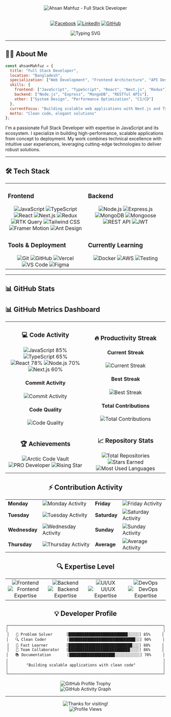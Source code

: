 <div align="center">
  <img src="https://img.shields.io/badge/Ahsan%20Mahfuz-Full%20Stack%20Developer-0D76A8?style=for-the-badge" alt="Ahsan Mahfuz - Full Stack Developer" />
  <br><br>
  
  [![Facebook](https://img.shields.io/badge/Facebook-%231877F2.svg?style=for-the-badge&logo=Facebook&logoColor=white)](https://www.facebook.com/asn.mfuz/)
  [![LinkedIn](https://img.shields.io/badge/LinkedIn-%230077B5.svg?style=for-the-badge&logo=linkedin&logoColor=white)](https://www.linkedin.com/in/ahsan-mahfuz-24b30a202/)
  [![GitHub](https://img.shields.io/badge/GitHub-%23181717.svg?style=for-the-badge&logo=github&logoColor=white)](https://github.com/Ahsan-Mahfuz)
  
  <img src="https://readme-typing-svg.herokuapp.com?font=Fira+Code&weight=600&size=22&pause=1000&color=0D76A8&center=true&vCenter=true&width=435&lines=Full+Stack+Developer;JavaScript+Enthusiast;React+%7C+Next.js+Specialist;Node.js+Backend+Developer" alt="Typing SVG" />
</div>

<hr>

## 👨‍💻 About Me

```javascript
const ahsanMahfuz = {
  title: "Full Stack Developer",
  location: "Bangladesh",
  specialization: ["Web Development", "Frontend Architecture", "API Design"],
  skills: {
    frontend: ["JavaScript", "TypeScript", "React", "Next.js", "Redux"],
    backend: ["Node.js", "Express", "MongoDB", "RESTful APIs"],
    other: ["System Design", "Performance Optimization", "CI/CD"]
  },
  currentFocus: "Building scalable web applications with Next.js and TypeScript",
  motto: "Clean code, elegant solutions"
};
```

I'm a passionate Full Stack Developer with expertise in JavaScript and its ecosystem. I specialize in building high-performance, scalable applications from concept to deployment. My work combines technical excellence with intuitive user experiences, leveraging cutting-edge technologies to deliver robust solutions.

<hr>

## 🛠️ Tech Stack

<table>
  <tr>
    <td valign="top" width="50%">
      <h3>Frontend</h3>
      <div align="center">
        <img src="https://img.shields.io/badge/JavaScript-%23F7DF1E.svg?style=for-the-badge&logo=javascript&logoColor=black" alt="JavaScript" />
        <img src="https://img.shields.io/badge/TypeScript-%233178C6.svg?style=for-the-badge&logo=typescript&logoColor=white" alt="TypeScript" />
        <img src="https://img.shields.io/badge/React-%2361DAFB.svg?style=for-the-badge&logo=react&logoColor=black" alt="React" />
        <img src="https://img.shields.io/badge/Next.js-%23000000.svg?style=for-the-badge&logo=next.js&logoColor=white" alt="Next.js" />
        <img src="https://img.shields.io/badge/Redux-%23764ABC.svg?style=for-the-badge&logo=redux&logoColor=white" alt="Redux" />
        <img src="https://img.shields.io/badge/RTK_Query-%23764ABC.svg?style=for-the-badge&logo=redux&logoColor=white" alt="RTK Query" />
        <img src="https://img.shields.io/badge/Tailwind_CSS-%2338B2AC.svg?style=for-the-badge&logo=tailwind-css&logoColor=white" alt="Tailwind CSS" />
        <img src="https://img.shields.io/badge/Framer_Motion-%23black.svg?style=for-the-badge&logo=framer&logoColor=white" alt="Framer Motion" />
        <img src="https://img.shields.io/badge/Ant_Design-%230170FE.svg?style=for-the-badge&logo=ant-design&logoColor=white" alt="Ant Design" />
      </div>
    </td>
    <td valign="top" width="50%">
      <h3>Backend</h3>
      <div align="center">
        <img src="https://img.shields.io/badge/Node.js-%23339933.svg?style=for-the-badge&logo=node.js&logoColor=white" alt="Node.js" />
        <img src="https://img.shields.io/badge/Express.js-%23000000.svg?style=for-the-badge&logo=express&logoColor=white" alt="Express.js" />
        <img src="https://img.shields.io/badge/MongoDB-%2347A248.svg?style=for-the-badge&logo=mongodb&logoColor=white" alt="MongoDB" />
        <img src="https://img.shields.io/badge/Mongoose-%23880000.svg?style=for-the-badge&logo=mongoose&logoColor=white" alt="Mongoose" />
        <img src="https://img.shields.io/badge/REST_API-%23FF6C37.svg?style=for-the-badge&logo=postman&logoColor=white" alt="REST API" />
        <img src="https://img.shields.io/badge/JWT-%23000000.svg?style=for-the-badge&logo=json-web-tokens&logoColor=white" alt="JWT" />
      </div>
    </td>
  </tr>
  <tr>
    <td valign="top" width="50%">
      <h3>Tools & Deployment</h3>
      <div align="center">
        <img src="https://img.shields.io/badge/Git-%23F05032.svg?style=for-the-badge&logo=git&logoColor=white" alt="Git" />
        <img src="https://img.shields.io/badge/GitHub-%23181717.svg?style=for-the-badge&logo=github&logoColor=white" alt="GitHub" />
        <img src="https://img.shields.io/badge/Vercel-%23000000.svg?style=for-the-badge&logo=vercel&logoColor=white" alt="Vercel" />
        <img src="https://img.shields.io/badge/VS_Code-%23007ACC.svg?style=for-the-badge&logo=visual-studio-code&logoColor=white" alt="VS Code" />
        <img src="https://img.shields.io/badge/Figma-%23F24E1E.svg?style=for-the-badge&logo=figma&logoColor=white" alt="Figma" />
      </div>
    </td>
    <td valign="top" width="50%">
      <h3>Currently Learning</h3>
      <div align="center">
        <img src="https://img.shields.io/badge/Docker-%232496ED.svg?style=for-the-badge&logo=docker&logoColor=white" alt="Docker" />
        <img src="https://img.shields.io/badge/AWS-%23FF9900.svg?style=for-the-badge&logo=amazon-aws&logoColor=white" alt="AWS" />
        <img src="https://img.shields.io/badge/Testing-%23E33332.svg?style=for-the-badge&logo=testing-library&logoColor=white" alt="Testing" />
      </div>
    </td>
  </tr>
</table>

<hr>

## 📊 GitHub Stats

## 📊 GitHub Metrics Dashboard

<div align="center">
  <table>
    <tr>
      <td width="50%">
        <div align="center">
          <h3>💻 Code Activity</h3>
          <div>
            <img src="https://img.shields.io/badge/JavaScript-85%25-F7DF1E?style=for-the-badge&logo=javascript&logoColor=white&color=F7DF1E" alt="JavaScript 85%" />
            <img src="https://img.shields.io/badge/TypeScript-65%25-3178C6?style=for-the-badge&logo=typescript&logoColor=white&color=3178C6" alt="TypeScript 65%" />
            <img src="https://img.shields.io/badge/React-78%25-61DAFB?style=for-the-badge&logo=react&logoColor=black&color=61DAFB" alt="React 78%" />
            <img src="https://img.shields.io/badge/Node.js-70%25-339933?style=for-the-badge&logo=node.js&logoColor=white&color=339933" alt="Node.js 70%" />
            <img src="https://img.shields.io/badge/Next.js-60%25-000000?style=for-the-badge&logo=next.js&logoColor=white&color=000000" alt="Next.js 60%" />
          </div>
          <div align="center">
            <h4>Commit Activity</h4>
            <img src="https://img.shields.io/badge/⬛⬛⬛⬛⬛⬛⬛⬜⬜⬜⬜⬜⬜-54%25-0D76A8?style=for-the-badge" alt="Commit Activity" />
            <h4>Code Quality</h4>
            <img src="https://img.shields.io/badge/⬛⬛⬛⬛⬛⬛⬛⬛⬛⬜⬜⬜⬜-70%25-0D76A8?style=for-the-badge" alt="Code Quality" />
          </div>
        </div>
      </td>
      <td width="50%">
        <div align="center">
          <h3>🔥 Productivity Streak</h3>
          <div>
            <h4>Current Streak</h4>
            <img src="https://img.shields.io/badge/🔥_12_Days-Active-FF5722?style=for-the-badge" alt="Current Streak" />
            <h4>Best Streak</h4>
            <img src="https://img.shields.io/badge/🔥_34_Days-Record-FF9800?style=for-the-badge" alt="Best Streak" />
            <h4>Total Contributions</h4>
            <img src="https://img.shields.io/badge/850+-Contributions-4CAF50?style=for-the-badge" alt="Total Contributions" />
          </div>
        </div>
      </td>
    </tr>
    <tr>
      <td width="50%">
        <div align="center">
          <h3>🏆 Achievements</h3>
          <div>
            <img src="https://img.shields.io/badge/🔷_Arctic_Code_Vault_Contributor-2023-0D76A8?style=for-the-badge" alt="Arctic Code Vault" />
            <img src="https://img.shields.io/badge/🔶_PRO_Developer-Verified-0D76A8?style=for-the-badge" alt="PRO Developer" />
            <img src="https://img.shields.io/badge/🔹_Rising_Star-Community-0D76A8?style=for-the-badge" alt="Rising Star" />
          </div>
        </div>
      </td>
      <td width="50%">
        <div align="center">
          <h3>📈 Repository Stats</h3>
          <div>
            <img src="https://img.shields.io/badge/Total_Repositories-25+-0D76A8?style=for-the-badge" alt="Total Repositories" />
            <img src="https://img.shields.io/badge/Stars_Earned-120+-0D76A8?style=for-the-badge" alt="Stars Earned" />
            <img src="https://img.shields.io/badge/Most_Used_Languages-JavaScript,_TypeScript-0D76A8?style=for-the-badge" alt="Most Used Languages" />
          </div>
        </div>
      </td>
    </tr>
  </table>
</div>

<!-- Animated Activity Monitor -->
<div align="center">
  <h2>⚡ Contribution Activity</h2>
  <table>
    <tr>
      <td><strong>Monday</strong></td>
      <td><img src="https://progress-bar.dev/85/?width=120&color=0D76A8" alt="Monday Activity" /></td>
      <td><strong>Friday</strong></td>
      <td><img src="https://progress-bar.dev/75/?width=120&color=0D76A8" alt="Friday Activity" /></td>
    </tr>
    <tr>
      <td><strong>Tuesday</strong></td>
      <td><img src="https://progress-bar.dev/90/?width=120&color=0D76A8" alt="Tuesday Activity" /></td>
      <td><strong>Saturday</strong></td>
      <td><img src="https://progress-bar.dev/40/?width=120&color=0D76A8" alt="Saturday Activity" /></td>
    </tr>
    <tr>
      <td><strong>Wednesday</strong></td>
      <td><img src="https://progress-bar.dev/80/?width=120&color=0D76A8" alt="Wednesday Activity" /></td>
      <td><strong>Sunday</strong></td>
      <td><img src="https://progress-bar.dev/30/?width=120&color=0D76A8" alt="Sunday Activity" /></td>
    </tr>
    <tr>
      <td><strong>Thursday</strong></td>
      <td><img src="https://progress-bar.dev/70/?width=120&color=0D76A8" alt="Thursday Activity" /></td>
      <td><strong>Average</strong></td>
      <td><img src="https://progress-bar.dev/67/?width=120&color=0D76A8" alt="Average Activity" /></td>
    </tr>
  </table>
</div>

<!-- Expertise Gauge -->
<div align="center">
  <h2>🔍 Expertise Level</h2>
  
  <table>
    <tr>
      <td width="25%">
        <div align="center">
          <img src="https://img.shields.io/badge/Frontend-Expert-61DAFB?style=for-the-badge&logo=react&logoColor=white" alt="Frontend" />
          <br>
          <img src="https://progress-bar.dev/95/?width=120&color=61DAFB" alt="Frontend Expertise" />
        </div>
      </td>
      <td width="25%">
        <div align="center">
          <img src="https://img.shields.io/badge/Backend-Advanced-339933?style=for-the-badge&logo=node.js&logoColor=white" alt="Backend" />
          <br>
          <img src="https://progress-bar.dev/80/?width=120&color=339933" alt="Backend Expertise" />
        </div>
      </td>
      <td width="25%">
        <div align="center">
          <img src="https://img.shields.io/badge/UI/UX-Intermediate-F24E1E?style=for-the-badge&logo=figma&logoColor=white" alt="UI/UX" />
          <br>
          <img src="https://progress-bar.dev/70/?width=120&color=F24E1E" alt="UI/UX Expertise" />
        </div>
      </td>
      <td width="25%">
        <div align="center">
          <img src="https://img.shields.io/badge/DevOps-Learning-2496ED?style=for-the-badge&logo=docker&logoColor=white" alt="DevOps" />
          <br>
          <img src="https://progress-bar.dev/50/?width=120&color=2496ED" alt="DevOps Expertise" />
        </div>
      </td>
    </tr>
  </table>
</div>

<!-- Custom Coding Metrics -->
<div align="center">
  <h2>💡 Developer Profile</h2>
  
  ```
  ┌────────────────────────────────────────────────────────────────────┐
  │                                                                    │
  │   🧠 Problem Solver      [██████████████████████████░░░░░] 85%     │
  │   🔍 Clean Coder         [█████████████████████████████░░] 90%     │
  │   🚀 Fast Learner        [████████████████████████████░░░] 88%     │
  │   🤝 Team Collaborator   [███████████████████████████░░░░] 86%     │
  │   📚 Documentation       [████████████████████░░░░░░░░░░░] 70%     │
  │                                                                    │
  │        "Building scalable applications with clean code"            │
  │                                                                    │
  └────────────────────────────────────────────────────────────────────┘
  ```
</div>

<div align="center">
  <img src="https://github-profile-trophy.vercel.app/?username=Ahsan-Mahfuz&theme=darkhub&no-frame=true&no-bg=true&margin-w=15&margin-h=15&column=6" alt="GitHub Profile Trophy" />
</div>

<div align="center">
  <img src="https://github-readme-activity-graph.vercel.app/graph?username=Ahsan-Mahfuz&custom_title=Ahsan%20Mahfuz's%20Contribution%20Graph&bg_color=0D1117&color=0D76A8&line=0D76A8&point=FFFFFF&area=true&area_color=0D76A8&hide_border=true" alt="GitHub Activity Graph" />
</div>

<hr>

<div align="center">
  <img src="https://img.shields.io/badge/Thanks%20for%20visiting!-0D76A8?style=for-the-badge" alt="Thanks for visiting!" />
  <br>
  <img src="https://komarev.com/ghpvc/?username=Ahsan-Mahfuz&style=for-the-badge&color=0D76A8" alt="Profile Views" />
</div>
